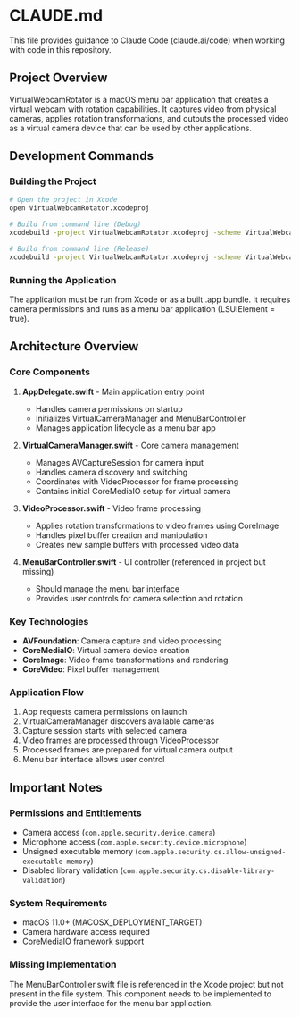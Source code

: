# CLAUDE.md

This file provides guidance to Claude Code (claude.ai/code) when working with code in this repository.

## Project Overview

VirtualWebcamRotator is a macOS menu bar application that creates a virtual webcam with rotation capabilities. It captures video from physical cameras, applies rotation transformations, and outputs the processed video as a virtual camera device that can be used by other applications.

## Development Commands

### Building the Project
```bash
# Open the project in Xcode
open VirtualWebcamRotator.xcodeproj

# Build from command line (Debug)
xcodebuild -project VirtualWebcamRotator.xcodeproj -scheme VirtualWebcamRotator -configuration Debug

# Build from command line (Release)
xcodebuild -project VirtualWebcamRotator.xcodeproj -scheme VirtualWebcamRotator -configuration Release
```

### Running the Application
The application must be run from Xcode or as a built .app bundle. It requires camera permissions and runs as a menu bar application (LSUIElement = true).

## Architecture Overview

### Core Components

1. **AppDelegate.swift** - Main application entry point
   - Handles camera permissions on startup
   - Initializes VirtualCameraManager and MenuBarController
   - Manages application lifecycle as a menu bar app

2. **VirtualCameraManager.swift** - Core camera management
   - Manages AVCaptureSession for camera input
   - Handles camera discovery and switching
   - Coordinates with VideoProcessor for frame processing
   - Contains initial CoreMediaIO setup for virtual camera

3. **VideoProcessor.swift** - Video frame processing
   - Applies rotation transformations to video frames using CoreImage
   - Handles pixel buffer creation and manipulation
   - Creates new sample buffers with processed video data

4. **MenuBarController.swift** - UI controller (referenced in project but missing)
   - Should manage the menu bar interface
   - Provides user controls for camera selection and rotation

### Key Technologies
- **AVFoundation**: Camera capture and video processing
- **CoreMediaIO**: Virtual camera device creation
- **CoreImage**: Video frame transformations and rendering
- **CoreVideo**: Pixel buffer management

### Application Flow
1. App requests camera permissions on launch
2. VirtualCameraManager discovers available cameras
3. Capture session starts with selected camera
4. Video frames are processed through VideoProcessor
5. Processed frames are prepared for virtual camera output
6. Menu bar interface allows user control

## Important Notes

### Permissions and Entitlements
- Camera access (`com.apple.security.device.camera`)
- Microphone access (`com.apple.security.device.microphone`) 
- Unsigned executable memory (`com.apple.security.cs.allow-unsigned-executable-memory`)
- Disabled library validation (`com.apple.security.cs.disable-library-validation`)

### System Requirements
- macOS 11.0+ (MACOSX_DEPLOYMENT_TARGET)
- Camera hardware access required
- CoreMediaIO framework support

### Missing Implementation
The MenuBarController.swift file is referenced in the Xcode project but not present in the file system. This component needs to be implemented to provide the user interface for the menu bar application.